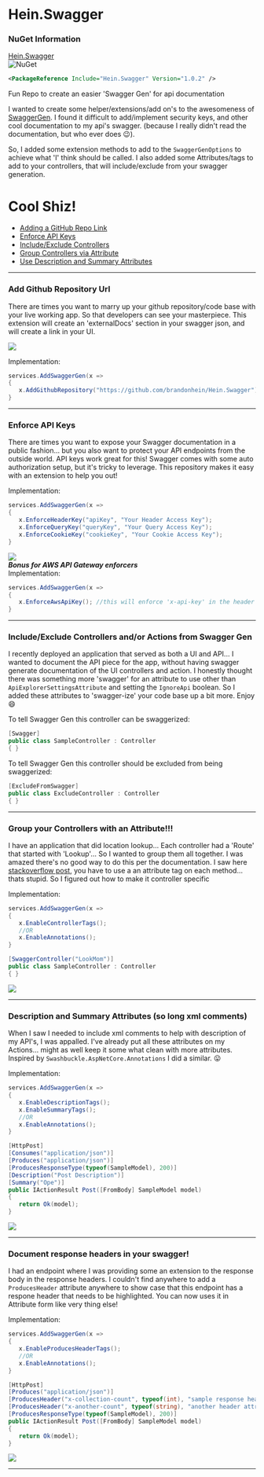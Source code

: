 # Hein.Swagger

### NuGet Information
[Hein.Swagger](https://www.nuget.org/packages/Hein.Swagger/)   
![NuGet](https://img.shields.io/nuget/v/Hein.Swagger.svg?style=flat-square&label=nuget)

```xml
<PackageReference Include="Hein.Swagger" Version="1.0.2" />
```

Fun Repo to create an easier 'Swagger Gen' for api documentation

I wanted to create some helper/extensions/add on's to the awesomeness of [SwaggerGen](https://github.com/swagger-api/swagger-codegen).  I found it difficult to add/implement security keys, and other cool documentation to my api's swagger. (because I really didn't read the documentation, but who ever does :wink:).

So, I added some extension methods to add to the `SwaggerGenOptions` to achieve what 'I' think should be called.  I also added some Attributes/tags to add to your controllers, that will include/exclude from your swagger generation.

# Cool Shiz!
* [Adding a GitHub Repo Link](https://github.com/brandonhein/Hein.Swagger#add-github-repository-url)
* [Enforce API Keys](https://github.com/brandonhein/Hein.Swagger#enforce-api-keys)
* [Include/Exclude Controllers](https://github.com/brandonhein/Hein.Swagger#includeexclude-controllers-andor-actions-from-swagger-gen)
* [Group Controllers via Attribute](https://github.com/brandonhein/Hein.Swagger#group-your-controllers-with-an-attribute)
* [Use Description and Summary Attributes](https://github.com/brandonhein/Hein.Swagger/blob/master/README.md#description-and-summary-attributes-so-long-xml-comments)

---

### Add Github Repository Url
There are times you want to marry up your github repository/code base with your live working app.  So that developers can see your masterpiece.  This extension will create an 'externalDocs' section in your swagger json, and will create a link in your UI.

![](/.images/github-url-on-swagger.PNG)

Implementation:
```csharp
services.AddSwaggerGen(x =>
{
   x.AddGithubRepository("https://github.com/brandonhein/Hein.Swagger");
}
```

---

### Enforce API Keys
There are times you want to expose your Swagger documentation in a public fashion... but you also want to protect your API endpoints from the outside world.  API keys work great for this!  Swagger comes with some auto authorization setup, but it's tricky to leverage.  This repository makes it easy with an extension to help you out!

Implementation:
```csharp
services.AddSwaggerGen(x =>
{
   x.EnforceHeaderKey("apiKey", "Your Header Access Key");
   x.EnforceQueryKey("queryKey", "Your Query Access Key");
   x.EnforceCookieKey("cookieKey", "Your Cookie Access Key");
}
```
![](/.images/enforce-api-key2.PNG)  
***Bonus for AWS API Gateway enforcers***  
Implementation:
```csharp
services.AddSwaggerGen(x =>
{
   x.EnforceAwsApiKey(); //this will enforce 'x-api-key' in the header
}
```

---

### Include/Exclude Controllers and/or Actions from Swagger Gen
I recently deployed an application that served as both a UI and API... I wanted to document the API piece for the app, without having swagger generate documentation of the UI controllers and action.  I honestly thought there was something more 'swagger' for an attribute to use other than `ApiExplorerSettingsAttribute` and setting the `IgnoreApi` boolean.  So I added these attributes to 'swagger-ize' your code base up a bit more. Enjoy :smile:

To tell Swagger Gen this controller can be swaggerized:
```csharp
[Swagger]
public class SampleController : Controller
{ }
```
To tell Swagger Gen this controller should be excluded from being swaggerized:
```csharp
[ExcludeFromSwagger]
public class ExcludeController : Controller
{ }
```

---

### Group your Controllers with an Attribute!!!
I have an application that did location lookup... Each controller had a 'Route' that started with 'Lookup'... So I wanted to group them all together. I was amazed there's no good way to do this per the documentation.  I saw here [stackoverflow post]( https://stackoverflow.com/questions/34175018/grouping-of-api-methods-in-documentation-is-there-some-custom-attribute), you have to use a an attribute tag on each method... thats stupid.  So I figured out how to make it controller specific

Implementation:
```csharp
services.AddSwaggerGen(x =>
{
   x.EnableControllerTags();
   //OR
   x.EnableAnnotations();
}
```
```csharp
[SwaggerController("LookMom")]
public class SampleController : Controller
{ }
```
![](/.images/controller-grouping-example.PNG)

---

### Description and Summary Attributes (so long xml comments)
When I saw I needed to include xml comments to help with description of my API's, I was appalled. I've already put all these attributes on my Actions... might as well keep it some what clean with more attributes.  Inspired by `Swashbuckle.AspNetCore.Annotations` I did a similar. :stuck_out_tongue:  

Implementation:
```csharp
services.AddSwaggerGen(x =>
{
   x.EnableDescriptionTags();
   x.EnableSummaryTags();
   //OR
   x.EnableAnnotations();
}
```
```csharp
[HttpPost]
[Consumes("application/json")]
[Produces("application/json")]
[ProducesResponseType(typeof(SampleModel), 200)]
[Description("Post Description")]
[Summary("Ope")]
public IActionResult Post([FromBody] SampleModel model)
{
   return Ok(model);
}
```
![](/.images/example-of-description-and-summary.PNG)

---

### Document response headers in your swagger!
I had an endpoint where I was providing some an extension to the response body in the response headers.  I couldn't find anywhere to add a `ProducesHeader` attribute anywhere to show case that this endpoint has a respone header that needs to be highlighted.  You can now uses it in Attribute form like very thing else!   

Implementation:
```csharp
services.AddSwaggerGen(x =>
{
   x.EnableProducesHeaderTags();
   //OR
   x.EnableAnnotations();
}
```
```csharp
[HttpPost]
[Produces("application/json")]
[ProducesHeader("x-collection-count", typeof(int), "sample response header")]
[ProducesHeader("x-another-count", typeof(string), "another header attribute")]
[ProducesResponseType(typeof(SampleModel), 200)]
public IActionResult Post([FromBody] SampleModel model)
{
   return Ok(model);
}
```
![](/.images/produces-response-headers.PNG)

---
